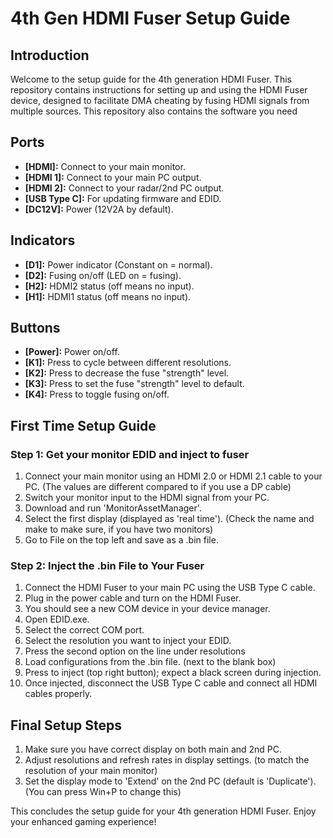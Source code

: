 # 4th Gen HDMI Fuser Setup Guide

## Introduction

Welcome to the setup guide for the 4th generation HDMI Fuser. This repository contains instructions for setting up and using the HDMI Fuser device, designed to facilitate DMA cheating by fusing HDMI signals from multiple sources. This repository also contains the software you need

## Ports

- **[HDMI]:** Connect to your main monitor.
- **[HDMI 1]:** Connect to your main PC output.
- **[HDMI 2]:** Connect to your radar/2nd PC output.
- **[USB Type C]:** For updating firmware and EDID.
- **[DC12V]:** Power (12V2A by default).

## Indicators

- **[D1]:** Power indicator (Constant on = normal).
- **[D2]:** Fusing on/off (LED on = fusing).
- **[H2]:** HDMI2 status (off means no input).
- **[H1]:** HDMI1 status (off means no input).

## Buttons

- **[Power]:** Power on/off.
- **[K1]:** Press to cycle between different resolutions.
- **[K2]:** Press to decrease the fuse "strength" level.
- **[K3]:** Press to set the fuse "strength" level to default.
- **[K4]:** Press to toggle fusing on/off.

## First Time Setup Guide

### Step 1: Get your monitor EDID and inject to fuser

1. Connect your main monitor using an HDMI 2.0 or HDMI 2.1 cable to your PC. (The values are different compared to if you use a DP cable)
2. Switch your monitor input to the HDMI signal from your PC.
3. Download and run 'MonitorAssetManager'.
4. Select the first display (displayed as 'real time'). (Check the name and make to make sure, if you have two monitors)
5. Go to File on the top left and save as a .bin file.

### Step 2: Inject the .bin File to Your Fuser

1. Connect the HDMI Fuser to your main PC using the USB Type C cable.
2. Plug in the power cable and turn on the HDMI Fuser.
3. You should see a new COM device in your device manager.
4. Open EDID.exe.
5. Select the correct COM port.
6. Select the resolution you want to inject your EDID.
7. Press the second option on the line under resolutions
8. Load configurations from the .bin file. (next to the blank box)
9. Press to inject (top right button); expect a black screen during injection.
10. Once injected, disconnect the USB Type C cable and connect all HDMI cables properly.

## Final Setup Steps

1. Make sure you have correct display on both main and 2nd PC.
2. Adjust resolutions and refresh rates in display settings. (to match the resolution of your main monitor)
3. Set the display mode to 'Extend' on the 2nd PC (default is 'Duplicate'). (You can press Win+P to change this)

This concludes the setup guide for your 4th generation HDMI Fuser. Enjoy your enhanced gaming experience!

